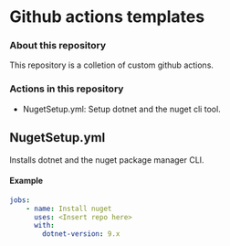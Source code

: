 # Github actions templates

### About this repository
This repository is a colletion of custom github actions.

### Actions in this repository
- NugetSetup.yml: Setup dotnet and the nuget cli tool.

## NugetSetup.yml

Installs dotnet and the nuget package manager CLI.

#### Example
```yml
jobs:
    - name: Install nuget
      uses: <Insert repo here>
      with:
        dotnet-version: 9.x
```